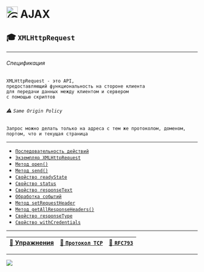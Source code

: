 # <img src="https://avatars2.githubusercontent.com/u/19735284?s=40&v=4" width="30" title="Ⓒ Irina Fylyppova ( garevna ) 2019"/> AJAX

## :mortar_board: `XMLHttpRequest`

***

###### Спецификация
```
XMLHttpRequest - это API,
предоставляющий функциональность на стороне клиента
для передачи данных между клиентом и сервером
с помощью скриптов
```
###### :warning: `Same Origin Policy`

`Запрос можно делать только на адреса с тем же протоколом, доменом, портом, что и текущая страница`

***

* [`Последовательность действий`](XMLHttpRequest-steps)
* [`Экземпляр XMLHttpRequest`](XMLHttpRequest-content)
* [`Метод open()`](XMLHttpRequest-open)
* [`Метод send()`](XMLHttpRequest-send)
* [`Свойство readyState`](XMLHttpRequest-readyState)
* [`Свойство status`](XMLHttpRequest-status)
* [`Свойство responseText`](XMLHttpRequest-responseText)
* [`Обработка событий`](XMLHttpRequest-events)
* [`Метод setRequestHeader`](XMLHttpRequest-setRequestHeader)
* [`Метод getAllResponseHeaders()`](XMLHttpRequest-response#getAllResponseHeaders)
* [`Свойство responseType`](XMLHttpRequest-response#responseType)
* [`Свойство withCredentials`](XMLHttpRequest-withCredentials)

***

| [:briefcase: Упражнения](https://docs.google.com/forms/d/e/1FAIpQLSdA3JwhlOTXdZxCO3y1MdLe-pe-cynNVGeboy7IV0aWHliGHA/viewform) | [:link: `Протокол TCP`](https://xakep.ru/2002/04/11/14943/) | [:link: **`RFC793`**](https://www.lissyara.su/doc/rfc/rfc793/) |
|-|-|-|

_________________________________________________________________________

![](https://github.com/garevna/js-course/raw/master/images/a-level-ico.png?raw=true)
